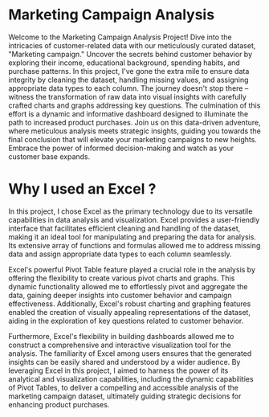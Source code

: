 
# Marketing Campaign Analysis

Welcome to the Marketing Campaign Analysis Project! Dive into the intricacies of customer-related data with our meticulously curated dataset, "Marketing campaign." Uncover the secrets behind customer behavior by exploring their income, educational background, spending habits, and purchase patterns. In this project, I've gone the extra mile to ensure data integrity by cleaning the dataset, handling missing values, and assigning appropriate data types to each column. The journey doesn't stop there – witness the transformation of raw data into visual insights with carefully crafted charts and graphs addressing key questions. The culmination of this effort is a dynamic and informative dashboard designed to illuminate the path to increased product purchases. Join us on this data-driven adventure, where meticulous analysis meets strategic insights, guiding you towards the final conclusion that will elevate your marketing campaigns to new heights. Embrace the power of informed decision-making and watch as your customer base expands.

# Why I used an Excel ?

In this project, I chose Excel as the primary technology due to its versatile capabilities in data analysis and visualization. Excel provides a user-friendly interface that facilitates efficient cleaning and handling of the dataset, making it an ideal tool for manipulating and preparing the data for analysis. Its extensive array of functions and formulas allowed me to address missing data and assign appropriate data types to each column seamlessly.

Excel's powerful Pivot Table feature played a crucial role in the analysis by offering the flexibility to create various pivot charts and graphs. This dynamic functionality allowed me to effortlessly pivot and aggregate the data, gaining deeper insights into customer behavior and campaign effectiveness. Additionally, Excel's robust charting and graphing features enabled the creation of visually appealing representations of the dataset, aiding in the exploration of key questions related to customer behavior.

Furthermore, Excel's flexibility in building dashboards allowed me to construct a comprehensive and interactive visualization tool for the analysis. The familiarity of Excel among users ensures that the generated insights can be easily shared and understood by a wider audience. By leveraging Excel in this project, I aimed to harness the power of its analytical and visualization capabilities, including the dynamic capabilities of Pivot Tables, to deliver a compelling and accessible analysis of the marketing campaign dataset, ultimately guiding strategic decisions for enhancing product purchases.

